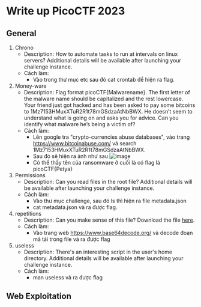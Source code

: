 # Write up PicoCTF 2023

## General
1.   Chrono
     - Description: How to automate tasks to run at intervals on linux servers? Additional details will be available after launching your challenge instance.
     - Cách làm:
       - Vào trong thư mục etc sau đó cat crontab để hiện ra flag.
2.   Money-ware
     - Description: Flag format picoCTF{Malwarename}. The first letter of the malware name should be capitalized and the rest lowercase. Your friend just got hacked and has been asked to pay some bitcoins to 1Mz7153HMuxXTuR2R1t78mGSdzaAtNbBWX. He doesn’t seem to understand what is going on and asks you for advice. Can you identify what malware he’s being a victim of?
     - Cách làm:
       - Lên google tra "crypto-currencies abuse databases", vào trang https://www.bitcoinabuse.com/ và search 1Mz7153HMuxXTuR2R1t78mGSdzaAtNbBWX.
       - Sau đó sẽ hiện ra ảnh như sau 
       ![image](https://user-images.githubusercontent.com/129378740/229077513-553206d5-2b27-48ae-908e-eebf59fba8c5.png)
       - Có thể thấy tên của ransomware ở cuối là có flag là picoCTF{Petya}
3.   Permissions
     - Description: Can you read files in the root file? Additional details will be available after launching your challenge instance.
     - Cách làm:
       - Vào thư mục challenge, sau đó ls thì hiện ra file metadata.json
       - cat metadata.json và ra được flag.
4.   repetitions
     - Description: Can you make sense of this file? Download the file [here](https://artifacts.picoctf.net/c/476/enc_flag).
     - Cách làm:
       - Vào trang web https://www.base64decode.org/ và decode đoạn mã tải trong file và ra được flag
5.   useless
     - Description: There's an interesting script in the user's home directory. Additional details will be available after launching your challenge instance.
     - Cách làm:
       - man useless và ra được flag
## Web Exploitation
